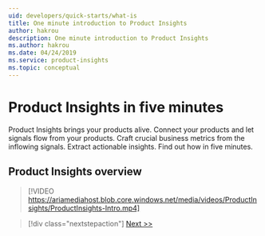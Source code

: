 ```yaml
---
uid: developers/quick-starts/what-is
title: One minute introduction to Product Insights
author: hakrou
description: One minute introduction to Product Insights
ms.author: hakrou
ms.date: 04/24/2019
ms.service: product-insights
ms.topic: conceptual
---
```


# <a id="what_is"></a>Product Insights in five minutes 

Product Insights brings your products alive. Connect your products and let signals flow from your products. Craft crucial business metrics from the inflowing signals. Extract actionable insights. Find out how in five minutes. 

## Product Insights overview

> [!VIDEO https://ariamediahost.blob.core.windows.net/media/videos/ProductInsights/ProductInsights-Intro.mp4]

> [!div class="nextstepaction"]
> [Next >>](who-uses.md)

